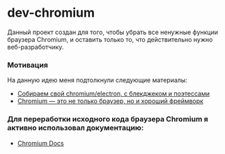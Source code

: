 # dev-chromium
Данный проект создан для того, чтобы убрать все ненужные функции браузера Chromium, и оставить только то, что действительно нужно веб-разработчику.

### Мотивация
На данную идею меня подтолкнули следующие материалы:
- <a href="https://habr.com/ru/post/599679/">Собираем свой chromium/electron, с блекджеком и поэтессами</a>
- <a href="https://habr.com/ru/company/vk/blog/455956/">Chromium — это не только браузер, но и хороший фреймворк</a>

### Для переработки исходного кода браузера Chromium я активно использовал документацию:
- <a href="https://chromium.googlesource.com/chromium/src/+/main/docs/windows_build_instructions.md">Chromium Docs</a>
